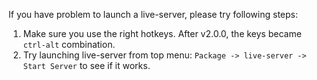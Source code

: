 If you have problem to launch a live-server, please try following steps:

1. Make sure you use the right hotkeys. After v2.0.0, the keys became `ctrl-alt` combination.
2. Try launching live-server from top menu: `Package -> live-server -> Start Server` to see if it works.
